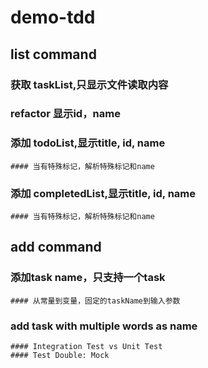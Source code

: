 # demo-tdd

## list command 

### 获取 taskList,只显示文件读取内容

### refactor 显示id，name

### 添加 todoList,显示title, id, name
    #### 当有特殊标记，解析特殊标记和name

### 添加 completedList,显示title, id, name
    #### 当有特殊标记，解析特殊标记和name
    

## add command

### 添加task name，只支持一个task 
    #### 从常量到变量，固定的taskName到输入参数

### add task with multiple words as name
    #### Integration Test vs Unit Test
    #### Test Double: Mock



